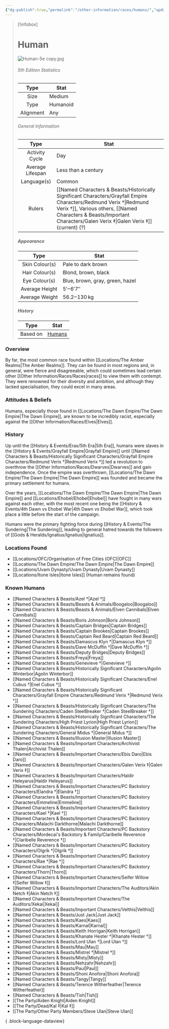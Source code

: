 ```yaml
---
{"dg-publish":true,"permalink":"/other-information/races/humans/","updated":"2025-08-11T11:53:32.277+01:00"}
---
```


 > [!infobox]
> 
> # Human
> ![Human-5e copy.jpg](/img/user/Admin/Attachments/Human-5e%20copy.jpg)
> ###### 5th Edition Statistics
> 
>  Type | Stat |
> :----: | --- |
>  Size | Medium |
>  Type | Humanoid |
>  Alignment | Any |
>  
> ###### General Information
> Type | Stat |
>  :----: | --- |
>  Activity Cycle | Day |
>  Average Lifespan | Less than a century |
>  Language(s) | Common |
>  Rulers | [[Named Characters & Beasts/Historically Significant  Characters/Grayfall Empire Characters/Redmund Verix †\|Redmund Verix †]], Various others, [[Named Characters & Beasts/Important Characters/Galen Verix ‡\|Galen Verix ‡]] (current) (?) |
>
>##### Appearance
> Type | Stat |
>  :----: | --- |
>  Skin Colour(s) | Pale to dark brown |
>  Hair Colour(s) | Blond, brown, black |
>  Eye Colour(s) | Blue, brown, gray, green, hazel |
>  Average Height | 5′‒6′7″ |
>  Average Weight | 56.2‒130 kg |
>
>##### History
>Type | Stat |
>  :----: | --- |
>  Based on | [Humans](https://en.wikipedia.org/wiki/Human) |

### Overview
By far, the most common race found within [[Locations/The Amber Realms\|The Amber Realms]]. They can be found in most regions and, in general, were fierce and disagreeable, which could sometimes lead certain other [[Other Information/Races/Races\|races]] to view them with contempt. They were renowned for their diversity and ambition, and although they lacked specialisation, they could excel in many areas.

### Attitudes & Beliefs
Humans, especially those found in [[Locations/The Dawn Empire/The Dawn Empire\|The Dawn Empire]], are known to be incredibly racist, especially against the [[Other Information/Races/Elves\|Elves]].

### History
Up until the [[History & Events/Eras/5th Era\|5th Era]], humans were slaves in the [[History & Events/Grayfall Empire\|Grayfall Empire]] until [[Named Characters & Beasts/Historically Significant  Characters/Grayfall Empire Characters/Redmund Verix †\|Redmund Verix †]] led a revolution to overthrow the [[Other Information/Races/Dwarves\|Dwarves]] and gain independence. Once the empire was overthrown, [[Locations/The Dawn Empire/The Dawn Empire\|The Dawn Empire]] was founded and became the primary settlement for humans. 

Over the years, [[Locations/The Dawn Empire/The Dawn Empire\|The Dawn Empire]] and [[Locations/Ehobel/Ehobel\|Ehobel]] have fought in many wars against each other, with the most recent one being the [[History & Events/4th Dawn vs Ehobel War\|4th Dawn vs Ehobel War]], which took place a little before the start of the campaign. 

Humans were the primary fighting force during [[History & Events/The Sundering\|The Sundering]], leading to general hatred towards the followers of [[Gods & Heralds/Ignatius/Ignatius\|Ignatius]].

### Locations Found
- [[Locations/OFC/Organisation of Free Cities (OFC)\|OFC]]
- [[Locations/The Dawn Empire/The Dawn Empire\|The Dawn Empire]] 
- [[Locations/Uvam Dynasty/Uvam Dynasty\|Uvam Dynasty]]
- [[Locations/Itone Isles\|Itone Isles]] (Human remains found)

### Known Humans
- [[Named Characters & Beasts/Azel †\|Azel †]]
- [[Named Characters & Beasts/Beasts & Animals/Boogaloo\|Boogaloo]]
- [[Named Characters & Beasts/Beasts & Animals/Elven Cannibals\|Elven Cannibals]]
- [[Named Characters & Beasts/Boris Johnson\|Boris Johnson]]
- [[Named Characters & Beasts/Captain Bridges\|Captain Bridges]]
- [[Named Characters & Beasts/Captain Brookes\|Captain Brookes]]
- [[Named Characters & Beasts/Captain Red Beard\|Captain Red Beard]]
- [[Named Characters & Beasts/Damascus Klyn †\|Damascus Klyn †]]
- [[Named Characters & Beasts/Dave McDuffin †\|Dave McDuffin †]]
- [[Named Characters & Beasts/Deputy Bridges\|Deputy Bridges]]
- [[Named Characters & Beasts/Freya\|Freya]]
- [[Named Characters & Beasts/Genevieve †\|Genevieve †]]
- [[Named Characters & Beasts/Historically Significant  Characters/Agolin Winterbor\|Agolin Winterbor]]
- [[Named Characters & Beasts/Historically Significant  Characters/Enel Cubus †\|Enel Cubus †]]
- [[Named Characters & Beasts/Historically Significant  Characters/Grayfall Empire Characters/Redmund Verix †\|Redmund Verix †]]
- [[Named Characters & Beasts/Historically Significant  Characters/The Sundering Characters/Caden SteelBreaker †\|Caden SteelBreaker †]]
- [[Named Characters & Beasts/Historically Significant  Characters/The Sundering Characters/High Priest Lyrion\|High Priest Lyrion]]
- [[Named Characters & Beasts/Historically Significant  Characters/The Sundering Characters/General Midus †\|General Midus †]]
- [[Named Characters & Beasts/Illusion Master\|Illusion Master]]
- [[Named Characters & Beasts/Important Characters/Archivist Thalen\|Archivist Thalen]]
- [[Named Characters & Beasts/Important Characters/Ebis Daro\|Ebis Daro]]
- [[Named Characters & Beasts/Important Characters/Galen Verix ‡\|Galen Verix ‡]]
- [[Named Characters & Beasts/Important Characters/Haldir Heleyarus\|Haldir Heleyarus]]
- [[Named Characters & Beasts/Important Characters/PC Backstory Characters/Elandra †\|Elandra †]]
- [[Named Characters & Beasts/Important Characters/PC Backstory Characters/Emmeline\|Emmeline]]
- [[Named Characters & Beasts/Important Characters/PC Backstory Characters/Kael †\|Kael †]]
- [[Named Characters & Beasts/Important Characters/PC Backstory Characters/Malachi Darkthorne\|Malachi Darkthorne]]
- [[Named Characters & Beasts/Important Characters/PC Backstory Characters/Mordecai's Backstory & Family/Claribelle Reverence †\|Claribelle Reverence †]]
- [[Named Characters & Beasts/Important Characters/PC Backstory Characters/Olgrik †\|Olgrik †]]
- [[Named Characters & Beasts/Important Characters/PC Backstory Characters/Rae †\|Rae †]]
- [[Named Characters & Beasts/Important Characters/PC Backstory Characters/Thorn\|Thorn]]
- [[Named Characters & Beasts/Important Characters/Seifer Willow ‡\|Seifer Willow ‡]]
- [[Named Characters & Beasts/Important Characters/The Auditors/Akin Netch ‡\|Akin Netch ‡]]
- [[Named Characters & Beasts/Important Characters/The Auditors/Xekai\|Xekai]]
- [[Named Characters & Beasts/Important Characters/Velthis\|Velthis]]
- [[Named Characters & Beasts/Just Jack\|Just Jack]]
- [[Named Characters & Beasts/Kaes\|Kaes]]
- [[Named Characters & Beasts/Karnal\|Karnal]]
- [[Named Characters & Beasts/Keith Horrigan\|Keith Horrigan]]
- [[Named Characters & Beasts/Khanate Hester †\|Khanate Hester †]]
- [[Named Characters & Beasts/Lord Ulan †\|Lord Ulan †]]
- [[Named Characters & Beasts/Mau\|Mau]]
- [[Named Characters & Beasts/Mistrel †\|Mistrel †]]
- [[Named Characters & Beasts/Misty\|Misty]]
- [[Named Characters & Beasts/Nehzahr\|Nehzahr]]
- [[Named Characters & Beasts/Paul\|Paul]]
- [[Named Characters & Beasts/Shoni Anofora\|Shoni Anofora]]
- [[Named Characters & Beasts/Tangy\|Tangy]]
- [[Named Characters & Beasts/Terence Witherfeather\|Terence Witherfeather]]
- [[Named Characters & Beasts/Tish\|Tish]]
- [[The Party/Aiden Knight\|Aiden Knight]]
- [[The Party/Dead/Kal ‡\|Kal ‡]]
- [[The Party/Other Party Members/Steve Ulan\|Steve Ulan]]

{ .block-language-dataview}
